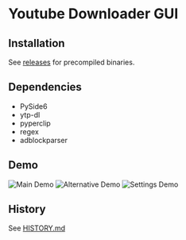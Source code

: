 Youtube Downloader GUI
======================

Installation
------------

See <a href="https://github.com/MihailCosmin/youtube_downloader/releases">releases</a> for precompiled binaries.


Dependencies
------------

* PySide6
* ytp-dl
* pyperclip
* regex
* adblockparser


Demo
----

![Main Demo](demos/main.jpg?raw=true "Main Demo")
![Alternative Demo](demos/alternate_main.jpg?raw=true "Alternative Demo")
![Settings Demo](demos/settings.jpg?raw=true "Settings Demo")


History
-------

See <a href="HISTORY.md">HISTORY.md</a>
